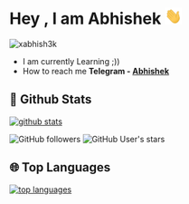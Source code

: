# Hey , I am Abhishek  <img src="https://raw.githubusercontent.com/ABSphreak/ABSphreak/master/gifs/Hi.gif" width="30px">

<p align="left"> <img src="https://komarev.com/ghpvc/?username=abhishek&label=Profile%20views&color=0e75b6&style=plastic" alt="xabhish3k" /> </p>

- I am currently Learning ;))
- How to reach me **Telegram - [Abhishek](https://t.me/xabhish3k)**


##  🐙 **Github Stats**

[![github stats](https://github-readme-stats.vercel.app/api?username=war-legend&show_icons=true&theme=radical)](https://github.com/xabhish3k)

![GitHub followers](https://img.shields.io/github/followers/xabhish3k?color=aqua&label=Followers&style=for-the-badge)
![GitHub User's stars](https://img.shields.io/github/stars/xabhish3k?affiliations=OWNER&color=aqua&style=for-the-badge)


## 🌐 **Top Languages**

[![top languages](https://github-readme-stats.vercel.app/api/top-langs/?username=war-legend&show_icons=true&theme=radical&layout=compact)](https://github.com/xabhish3k)
















